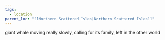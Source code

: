 ```yaml
---
tags:
  - location
parent_loc: "[[Northern Scattered Isles|Northern Scattered Isles]]"
---
```


giant whale moving really slowly, calling for its family, left in the other world